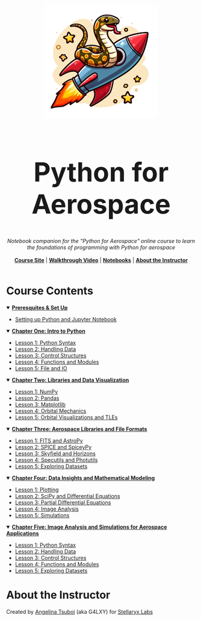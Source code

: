 <p align="center">
  <img width="300" src="https://github.com/ANG13T/python-for-aerospace/blob/main/media/logo.png" alt="Python for Aerospace Logo" />
</p>
<h1 align="center" style="font-size: 70px">Python for Aerospace</h1>
<p align="center">
  <i>Notebook companion for the "Python for Aerospace" online course to learn the foundations of programming with Python for aerospace</i>
   <br/><br/>
  <b><a href="https://pythonforaerospace.com">Course Site</a></b> | <b><a href="pythonforaerospace.com">Walkthrough Video</a></b> | <b><a href="#course-contents">Notebooks</a></b> | <b><a href="#about-the-instructor">About the Instructor</a></b>
  <br/><br/>
</p>


# Course Contents

<details open>
<summary><b><u>Preresquites & Set Up</u></b></summary>
  
  - [Setting up Python and Jupyter Notebook](https://github.com/ANG13T/python-for-aerospace/tree/main/Chapter%200%20-%20Prerequisites%20and%20Set%20Up)

</details>

<details open>
<summary><b><u>Chapter One: Intro to Python</u></b></summary>
  
- [Lesson 1: Python Syntax](https://github.com/ANG13T/python-for-aerospace/blob/main/Chapter%201%20-%20Intro%20to%20Python/Lesson_1_Python_Syntax.ipynb)
- [Lesson 2: Handling Data](https://github.com/ANG13T/python-for-aerospace/blob/main/Chapter%201%20-%20Intro%20to%20Python/Lesson_2_Handling_Data.ipynb)
- [Lesson 3: Control Structures](https://github.com/ANG13T/python-for-aerospace/blob/main/Chapter%201%20-%20Intro%20to%20Python/Lesson_3_Control_Structures.ipynb)
- [Lesson 4: Functions and Modules](https://github.com/ANG13T/python-for-aerospace/blob/main/Chapter%201%20-%20Intro%20to%20Python/Lesson_4_Functions_Modules.ipynb)
- [Lesson 5: File and IO](https://github.com/ANG13T/python-for-aerospace/blob/main/Chapter%201%20-%20Intro%20to%20Python/Lesson_5_Files_IO.ipynb)
</details>


<details open>
<summary><b><u>Chapter Two: Libraries and Data Visualization</u></b></summary>
  
- [Lesson 1: NumPy](https://github.com/ANG13T/python-for-aerospace/blob/main/Chapter%202%20-%20Libraries%20and%20Data%20Visualization/Lesson_1_NumPy.ipynb)
- [Lesson 2: Pandas](https://github.com/ANG13T/python-for-aerospace/blob/main/Chapter%202%20-%20Libraries%20and%20Data%20Visualization/Lesson_2_Pandas.ipynb)
- [Lesson 3: Matplotlib](https://github.com/ANG13T/python-for-aerospace/blob/main/Chapter%202%20-%20Libraries%20and%20Data%20Visualization/Lesson_3_Matplotlib.ipynb)
- [Lesson 4: Orbital Mechanics](https://github.com/ANG13T/python-for-aerospace/blob/main/Chapter%202%20-%20Libraries%20and%20Data%20Visualization/Lesson_4_Orbital_Mechanics.ipynb)
- [Lesson 5: Orbital Visualizations and TLEs](https://github.com/ANG13T/python-for-aerospace/blob/main/Chapter%202%20-%20Libraries%20and%20Data%20Visualization/Lesson_5_TLE_Visualization.ipynb)
</details>

<details open>
<summary><b><u>Chapter Three: Aerospace Libraries and File Formats</u></b></summary>
  
- [Lesson 1: FITS and AstroPy](https://github.com/ANG13T/python-for-aerospace/blob/main/Chapter%203%20-%20Aerospace%20Libraries%20and%20File%20Formats/Lesson_1_FITS_Astropy.ipynb)
- [Lesson 2: SPICE and SpiceyPy](https://github.com/ANG13T/python-for-aerospace/blob/main/Chapter%203%20-%20Aerospace%20Libraries%20and%20File%20Formats/Lesson_2_SPICE_SpiceyPy.ipynb)
- [Lesson 3: Skyfield and Horizons](https://github.com/ANG13T/python-for-aerospace/blob/main/Chapter%203%20-%20Aerospace%20Libraries%20and%20File%20Formats/Lesson_3_Skyfield_Horizons.ipynb)
- [Lesson 4: Specutils and Photutils](https://github.com/ANG13T/python-for-aerospace/blob/main/Chapter%203%20-%20Aerospace%20Libraries%20and%20File%20Formats/Lesson_4_Utils.ipynb)
- [Lesson 5: Exploring Datasets](https://github.com/ANG13T/python-for-aerospace/blob/main/Chapter%203%20-%20Aerospace%20Libraries%20and%20File%20Formats/Lesson_5_Exploring_Datasets.ipynb)
</details>

<details open>
<summary><b><u>Chapter Four: Data Insights and Mathematical Modeling</u></b></summary>
  
- [Lesson 1: Plotting](https://github.com/ANG13T/python-for-aerospace/blob/main/Chapter%204%20-%20Data%20Insights%20and%20Mathematical%20Modeling/Lesson_1_Plotting.ipynb)
- [Lesson 2: SciPy and Differential Equations](https://github.com/ANG13T/python-for-aerospace/blob/main/Chapter%204%20-%20Data%20Insights%20and%20Mathematical%20Modeling/Lesson_2_SciPy_Differential_Equations.ipynb)
- [Lesson 3: Partial Differential Equations](https://github.com/ANG13T/python-for-aerospace/blob/main/Chapter%204%20-%20Data%20Insights%20and%20Mathematical%20Modeling/Lesson_3_Partial_Differential_Equations.ipynb)
- [Lesson 4: Image Analysis](https://github.com/ANG13T/python-for-aerospace/blob/main/Chapter%204%20-%20Data%20Insights%20and%20Mathematical%20Modeling/Lesson_4_Image_Analysis.ipynb)
- [Lesson 5: Simulations](https://github.com/ANG13T/python-for-aerospace/blob/main/Chapter%204%20-%20Data%20Insights%20and%20Mathematical%20Modeling/Lesson_5_Simulations.ipynb)
</details>

<details open>
<summary><b><u>Chapter Five: Image Analysis and Simulations for Aerospace Applications</u></b></summary>
  
- [Lesson 1: Python Syntax](https://github.com/ANG13T/python-for-aerospace/blob/main/Chapter%201%20-%20Intro%20to%20Python/Lesson_1_Python_Syntax.ipynb)
- [Lesson 2: Handling Data](https://github.com/ANG13T/python-for-aerospace/blob/main/Chapter%201%20-%20Intro%20to%20Python/Lesson_2_Handling_Data.ipynb)
- [Lesson 3: Control Structures](https://github.com/ANG13T/python-for-aerospace/blob/main/Chapter%201%20-%20Intro%20to%20Python/Lesson_3_Control_Structures.ipynb)
- [Lesson 4: Functions and Modules](https://github.com/ANG13T/python-for-aerospace/blob/main/Chapter%201%20-%20Intro%20to%20Python/Lesson_4_Functions_Modules.ipynb)
- [Lesson 5: Exploring Datasets](https://github.com/ANG13T/python-for-aerospace/blob/main/Chapter%203%20-%20Aerospace%20Libraries%20and%20File%20Formats/Lesson_5_Exploring_Datasets.ipynb)
</details>


# About the Instructor
Created by [Angelina Tsuboi](angelinatsuboi.com) (aka G4LXY) for [Stellaryx Labs](stellaryxlabs.com)
